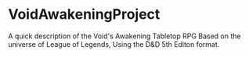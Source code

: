 # VoidAwakeningProject
A quick description of the Void's Awakening Tabletop RPG Based on the universe of League of Legends, Using the D&amp;D 5th Editon format.
